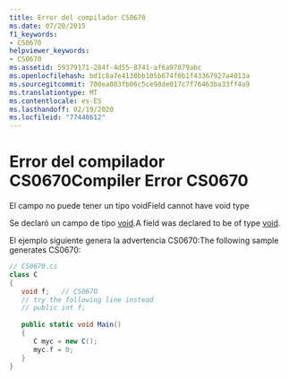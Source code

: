 ```yaml
---
title: Error del compilador CS0670
ms.date: 07/20/2015
f1_keywords:
- CS0670
helpviewer_keywords:
- CS0670
ms.assetid: 59379171-284f-4d55-8741-af6a97879abc
ms.openlocfilehash: bd1c8a7e4138bb105b674f6b1f43367927a4013a
ms.sourcegitcommit: 700ea803fb06c5ce98de017c7f76463ba33ff4a9
ms.translationtype: MT
ms.contentlocale: es-ES
ms.lasthandoff: 02/19/2020
ms.locfileid: "77448612"
---
```

# <a name="compiler-error-cs0670"></a><span data-ttu-id="bac8c-102">Error del compilador CS0670</span><span class="sxs-lookup"><span data-stu-id="bac8c-102">Compiler Error CS0670</span></span>
<span data-ttu-id="bac8c-103">El campo no puede tener un tipo void</span><span class="sxs-lookup"><span data-stu-id="bac8c-103">Field cannot have void type</span></span>  
  
 <span data-ttu-id="bac8c-104">Se declaró un campo de tipo [void](../language-reference/builtin-types/void.md).</span><span class="sxs-lookup"><span data-stu-id="bac8c-104">A field was declared to be of type [void](../language-reference/builtin-types/void.md).</span></span>  
  
 <span data-ttu-id="bac8c-105">El ejemplo siguiente genera la advertencia CS0670:</span><span class="sxs-lookup"><span data-stu-id="bac8c-105">The following sample generates CS0670:</span></span>  
  
```csharp  
// CS0670.cs  
class C  
{  
   void f;   // CS0670  
   // try the following line instead  
   // public int f;  
  
   public static void Main()  
   {  
      C myc = new C();  
      myc.f = 0;  
   }  
}  
```
